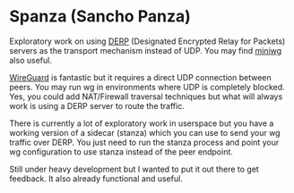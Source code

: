 # Spanza (Sancho Panza)

Exploratory work on using [DERP](https://tailscale.com/blog/how-tailscale-works#encrypted-tcp-relays-derp) (Designated Encrypted Relay for Packets) servers
as the transport mechanism instead of UDP. You may find [miniwg](https://github.com/drio/miniwg) also
useful.

[WireGuard](https://www.wireguard.com/) is fantastic but it requires a direct
UDP connection between peers. You may run wg in environments where UDP is
completely blocked. Yes, you could add NAT/Firewall traversal techniques but
what will always work is using a DERP server to route the traffic. 

There is currently a lot of exploratory work in userspace but you have a working version of a sidecar
(stanza) which you can use to send your wg traffic over DERP. You just need to run the stanza process
and point your wg configuration to use stanza instead of the peer endpoint.

Still under heavy development but I wanted to put it out there to get feedback. It also already functional
and useful.

